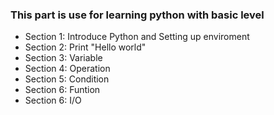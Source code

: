 ### This part is use for learning python with basic level
- Section 1: Introduce Python and Setting up enviroment
- Section 2: Print "Hello world"
- Section 3: Variable
- Section 4: Operation
- Section 5: Condition
- Section 6: Funtion
- Section 6: I/O
